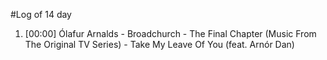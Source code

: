 #Log of 14 day

1. [00:00] Ólafur Arnalds - Broadchurch - The Final Chapter (Music From The Original TV Series) - Take My Leave Of You (feat. Arnór Dan)
